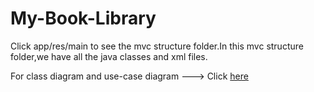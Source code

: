 # My-Book-Library

Click app/res/main to see the mvc structure folder.In this mvc structure folder,we have all the java classes and xml files.

For class diagram and use-case diagram --->  Click [here](https://drive.google.com/drive/folders/1kqu7lUYOdBQOdBudFSlnU4g3uQuQUs39?usp=sharing) 
